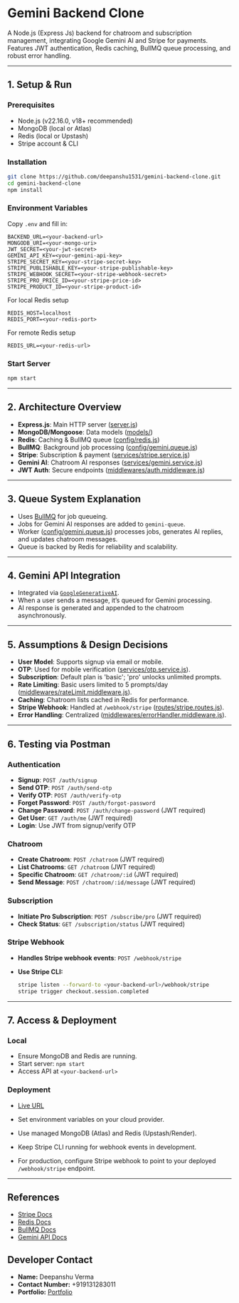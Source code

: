 # Gemini Backend Clone

A Node.js (Express Js) backend for chatroom and subscription management, integrating Google Gemini AI and Stripe for payments. Features JWT authentication, Redis caching, BullMQ queue processing, and robust error handling.

---

## 1. Setup & Run

### Prerequisites
- Node.js (v22.16.0, v18+ recommended)
- MongoDB (local or Atlas)
- Redis (local or Upstash)
- Stripe account & CLI

### Installation

```sh
git clone https://github.com/deepanshu1531/gemini-backend-clone.git
cd gemini-backend-clone
npm install
```

### Environment Variables

Copy `.env` and fill in:

```
BACKEND_URL=<your-backend-url>
MONGODB_URI=<your-mongo-uri>
JWT_SECRET=<your-jwt-secret>
GEMINI_API_KEY=<your-gemini-api-key>
STRIPE_SECRET_KEY=<your-stripe-secret-key>
STRIPE_PUBLISHABLE_KEY=<your-stripe-publishable-key>
STRIPE_WEBHOOK_SECRET=<your-stripe-webhook-secret>
STRIPE_PRO_PRICE_ID=<your-stripe-price-id>
STRIPE_PRODUCT_ID=<your-stripe-product-id>
```
For local Redis setup

```
REDIS_HOST=localhost
REDIS_PORT=<your-redis-port>
```
For remote Redis setup

```
REDIS_URL=<your-redis-url>
```

### Start Server

```sh
npm start
```

---

## 2. Architecture Overview

- **Express.js**: Main HTTP server ([server.js](server.js))
- **MongoDB/Mongoose**: Data models ([models/](models/))
- **Redis**: Caching & BullMQ queue ([config/redis.js](config/redis.js))
- **BullMQ**: Background job processing ([config/gemini.queue.js](config/gemini.queue.js))
- **Stripe**: Subscription & payment ([services/stripe.service.js](services/stripe.service.js))
- **Gemini AI**: Chatroom AI responses ([services/gemini.service.js](services/gemini.service.js))
- **JWT Auth**: Secure endpoints ([middlewares/auth.middleware.js](middlewares/auth.middleware.js))

---

## 3. Queue System Explanation

- Uses [BullMQ](https://docs.bullmq.io/) for job queueing.
- Jobs for Gemini AI responses are added to `gemini-queue`.
- Worker ([config/gemini.queue.js](config/gemini.queue.js)) processes jobs, generates AI replies, and updates chatroom messages.
- Queue is backed by Redis for reliability and scalability.

---

## 4. Gemini API Integration

- Integrated via [`GoogleGenerativeAI`](services/gemini.service.js).
- When a user sends a message, it’s queued for Gemini processing.
- AI response is generated and appended to the chatroom asynchronously.

---

## 5. Assumptions & Design Decisions

- **User Model**: Supports signup via email or mobile.
- **OTP**: Used for mobile verification ([services/otp.service.js](services/otp.service.js)).
- **Subscription**: Default plan is 'basic'; 'pro' unlocks unlimited prompts.
- **Rate Limiting**: Basic users limited to 5 prompts/day ([middlewares/rateLimit.middleware.js](middlewares/rateLimit.middleware.js)).
- **Caching**: Chatroom lists cached in Redis for performance.
- **Stripe Webhook**: Handled at `/webhook/stripe` ([routes/stripe.routes.js](routes/stripe.routes.js)).
- **Error Handling**: Centralized ([middlewares/errorHandler.middleware.js](middlewares/errorHandler.middleware.js)).

---

## 6. Testing via Postman

### Authentication

- **Signup**: `POST /auth/signup`
- **Send OTP**: `POST /auth/send-otp`
- **Verify OTP**: `POST /auth/verify-otp`
- **Forget Password**: `POST /auth/forgot-password`
- **Change Password**: `POST /auth/change-password` (JWT required)
- **Get User**: `GET /auth/me` (JWT required)
- **Login**: Use JWT from signup/verify OTP

### Chatroom

- **Create Chatroom**: `POST /chatroom` (JWT required)
- **List Chatrooms**: `GET /chatroom` (JWT required)
- **Specific Chatroom**: `GET /chatroom/:id` (JWT required)
- **Send Message**: `POST /chatroom/:id/message` (JWT required)

### Subscription

- **Initiate Pro Subscription**: `POST /subscribe/pro` (JWT required)
- **Check Status**: `GET /subscription/status` (JWT required)

### Stripe Webhook

- **Handles Stripe webhook events**: `POST /webhook/stripe`

- **Use Stripe CLI:**
  ```sh
  stripe listen --forward-to <your-backend-url>/webhook/stripe
  stripe trigger checkout.session.completed
  ```

---

## 7. Access & Deployment

### Local

- Ensure MongoDB and Redis are running.
- Start server: `npm start`
- Access API at `<your-backend-url>`

### Deployment

- [Live URL](https://gemini-backend-clone-d5io.onrender.com)

- Set environment variables on your cloud provider.
- Use managed MongoDB (Atlas) and Redis (Upstash/Render).
- Keep Stripe CLI running for webhook events in development.
- For production, configure Stripe webhook to point to your deployed `/webhook/stripe` endpoint.

---

## References

- [Stripe Docs](https://docs.stripe.com/get-started)
- [Redis Docs](https://redis.io/docs/latest/)
- [BullMQ Docs](https://docs.bullmq.io/)
- [Gemini API Docs](https://ai.google.dev/)

## Developer Contact

- **Name:** Deepanshu Verma
- **Contact Number:** +919131283011
- **Portfolio:** [Portfolio](https://deepanshu1531.github.io/portfolio/#)